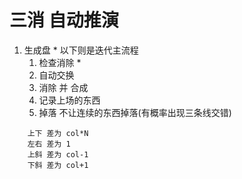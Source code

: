 # 三消 自动推演

1. 生成盘 * 以下则是迭代主流程
    1. 检查消除 *
    1. 自动交换
    1. 消除 并 合成
    1. 记录上场的东西
    1. 掉落 不让连续的东西掉落(有概率出现三条线交错)

```
    上下 差为 col*N
    左右 差为 1
    上斜 差为 col-1
    下斜 差为 col+1
```